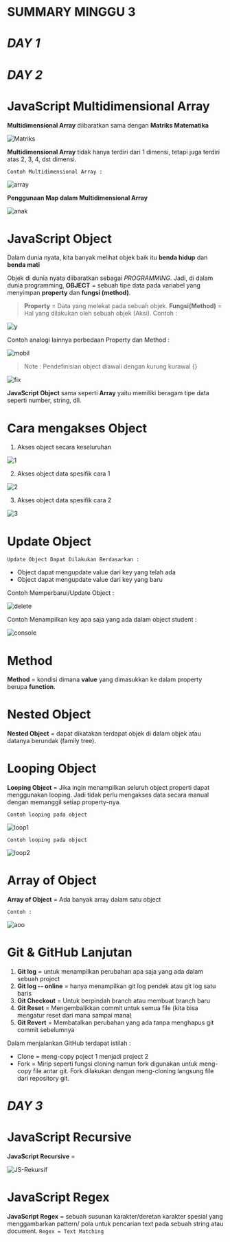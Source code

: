 # **SUMMARY MINGGU** 3 #
# ***DAY 1*** #



# ***DAY 2*** #
# **JavaScript Multidimensional Array** #

**Multidimensional Array** diibaratkan sama dengan **Matriks Matematika**

![Matriks](https://user-images.githubusercontent.com/109120017/180915241-99986b38-7085-4bdf-9ba9-2dc935039bb2.jpg)

**Multidimensional Array** tidak hanya terdiri dari 1 dimensi, tetapi juga terdiri atas 2, 3, 4, dst dimensi.

`Contoh Multidimensional Array :`

![array](https://user-images.githubusercontent.com/109120017/180918314-4fa31680-74d5-4419-b127-ae149ce0105d.png)


**Penggunaan Map dalam Multidimensional Array**

![anak](https://user-images.githubusercontent.com/109120017/180918415-5f7000f1-8d45-4780-80f0-8cb45baf96ae.png)



# **JavaScript Object** #
Dalam dunia nyata, kita banyak melihat objek baik itu **benda hidup** dan **benda mati**

Objek di dunia nyata diibaratkan sebagai *PROGRAMMING*. 
Jadi, di dalam dunia programming, **OBJECT** = sebuah tipe data pada variabel yang menyimpan **property** dan **fungsi (method)**.
>**Property** = Data yang melekat pada sebuah objek.
>**Fungsi(Method)** = Hal yang dilakukan oleh sebuah objek (Aksi).
Contoh :

![y](https://user-images.githubusercontent.com/109120017/180919062-17d43e6f-f7a2-4e23-af08-c0a1e3e16a6d.png)

Contoh analogi lainnya perbedaan Property dan Method :

![mobil](https://user-images.githubusercontent.com/109120017/180919280-f70f6412-5169-4dc6-a220-a661ee7a533e.png)

>Note : Pendefinisian object diawali dengan kurung kurawal {}

![fix](https://user-images.githubusercontent.com/109120017/180921907-a06e4744-bb3c-4d68-9d63-cd4c9e3b17b1.jpg)

**JavaScript Object** sama seperti **Array** yaitu memiliki beragam tipe data seperti number, string, dll.

# Cara mengakses Object #
1. Akses object secara keseluruhan

![1](https://user-images.githubusercontent.com/109120017/180922488-302fc5f7-da7e-4afe-ad43-798e969860bd.png)

2. Akses object data spesifik cara 1

![2](https://user-images.githubusercontent.com/109120017/180922589-90ed0fc6-d263-43b9-9bdb-eecd698ece39.png)

3. Akses object data spesifik cara 2

![3](https://user-images.githubusercontent.com/109120017/180922662-b1bcc2ea-cbbc-4f4d-ac97-cf581c107912.png)

# Update Object #

`Update Object Dapat Dilakukan Berdasarkan :`
* Object dapat mengupdate value dari key yang telah ada
* Object dapat mengupdate value dari key yang baru

Contoh Memperbarui/Update Object :

![delete](https://user-images.githubusercontent.com/109120017/180923323-87e069a1-577d-4ac9-936f-8e606b8c8e30.png)

Contoh Menampilkan key apa saja yang ada dalam object student :

![console](https://user-images.githubusercontent.com/109120017/180923670-b3ca6582-fa47-4ad4-b696-d1c0e4447683.png)

# Method #
**Method** = kondisi dimana **value** yang dimasukkan ke dalam property berupa **function**.

# Nested Object #
**Nested Object** = dapat dikatakan terdapat objek di dalam objek atau datanya berundak (family tree).

# Looping Object #
**Looping Object** = Jika ingin menampilkan seluruh object properti dapat menggunakan looping.
Jadi tidak perlu mengakses data secara manual dengan memanggil setiap property-nya.

`Contoh looping pada object`

![loop1](https://user-images.githubusercontent.com/109120017/180924990-9b6daa4d-87cc-41ac-bfe1-c728841048c0.png)


`Contoh looping pada object`

![loop2](https://user-images.githubusercontent.com/109120017/180925236-14768f75-4e43-4065-9be1-4343a03964df.png)

# Array of Object #
**Array of Object** = Ada banyak array dalam satu object

`Contoh :`

![aoo](https://user-images.githubusercontent.com/109120017/180925891-f94af48a-43ab-4fe2-b481-12d7a1211d67.png)


# Git & GitHub Lanjutan #
1. **Git log** = untuk menampilkan perubahan apa saja yang ada dalam sebuah project
2. **Git log -- online** = hanya menampilkan git log pendek atau git log satu baris
3. **Git Checkout** = Untuk berpindah branch atau membuat branch baru
4. **Git Reset** = Mengembalikkan commit untuk semua file (kita bisa mengatur reset dari mana sampai mana)
5. **Git Revert** = Membatalkan perubahan yang ada tanpa menghapus git commit sebelumnya

Dalam menjalankan GitHub terdapat istilah :
* Clone = meng-copy poject 1 menjadi project 2
* Fork = Mirip seperti fungsi cloning namun fork digunakan untuk meng-copy file antar git. Fork dilakukan dengan meng-cloning langsung file dari repository git.


# ***DAY 3*** #
# **JavaScript Recursive** #
**JavaScript Recursive** =

![JS-Rekursif](https://user-images.githubusercontent.com/109120017/181136910-191e0049-637c-42b5-b70d-93e3f2061ea6.png)

# **JavaScript Regex** #
**JavaScript Regex** = sebuah susunan karakter/deretan karakter spesial yang menggambarkan pattern/ pola untuk pencarian text pada sebuah string atau document.
`Regex = Text Matching`


